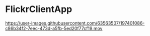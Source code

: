 # FlickrClientApp


https://user-images.githubusercontent.com/63563507/197401086-c86b34f2-7eec-473d-a5fb-5ed20f77cf19.mov

